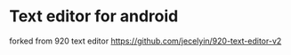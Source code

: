 # Text editor for android
forked from 920 text editor https://github.com/jecelyin/920-text-editor-v2